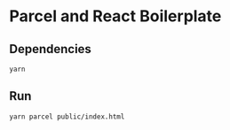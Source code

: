 # Parcel and React Boilerplate

## Dependencies

` yarn `

## Run

` yarn parcel public/index.html `  